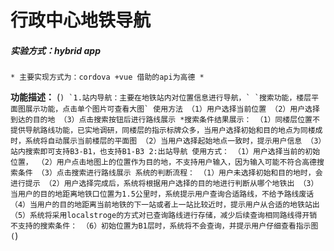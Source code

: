 # 行政中心地铁导航
##### 实验方式：hybrid app
    * 主要实现方式为：cordova +vue 借助的api为高德 * 
**功能描述：**
 (```)
   `1.站内导航：主要在地铁站内对位置信息进行导航，`
`搜索功能，楼层平面图展示功能，点击单个图片可查看大图`
使用方法
   （1）用户选择当前位置
   （2）用户选择到达的目的地
    （3）点击搜索按钮后进行路线展示
 *搜索条件结果展示：
    （1）同楼层位置不提供导航路线功能，已实地调研，同楼层的指示标牌众多，当用户选择初始和目的地点为同楼成时，系统将自动展示当前楼层的平面图
    （2）当用户选择起始地点一致时，提示用户信息
    （3）站内搜索即可支持B3-B1，也支持B1-B3
2:出站导航
  使用方式：
    （1）用户选择当前的初始位置，
    （2）用户点击地图上的位置作为目的地，不支持用户输入，因为输入可能不符合高德搜索条件
    （3）点击搜索进行路线展示
系统的判断流程：
    （1）用户未选择初始和目的地时，会进行提示
    （2）用户选择完成后，系统将根据用户选择的目的地进行判断从哪个地铁出
    （3）当用户的目的地距离地铁口位置为1.5公里时，系统提示用户查询合适路线，不给予路线废话
    （4）当用户的目的地距离当前地铁的下一站或者上一站比较近时，提示用户从合适的地铁站出
    （5）系统将采用localstroge的方式对已查询路线进行存储，减少后续查询相同路线得开销
不支持的搜索条件：
    （6）初始位置为B1层时，系统将不会查询，并提示用户仔细查看指示图
 (```)
